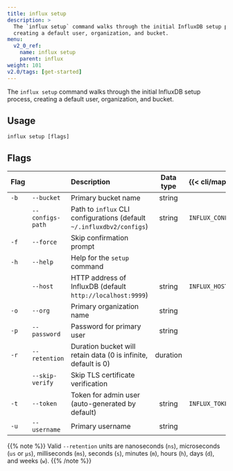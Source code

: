 ```yaml
---
title: influx setup
description: >
  The `influx setup` command walks through the initial InfluxDB setup process,
  creating a default user, organization, and bucket.
menu:
  v2_0_ref:
    name: influx setup
    parent: influx
weight: 101
v2.0/tags: [get-started]
---
```


The `influx setup` command walks through the initial InfluxDB setup process,
creating a default user, organization, and bucket.

## Usage
```
influx setup [flags]
```

## Flags
| Flag |                  | Description                                                           | Data type | {{< cli/mapped >}}   |
|:---- |:---              |:-----------                                                           |:---------:|:------------------   |
| `-b` | `--bucket`       | Primary bucket name                                                   | string    |                      |
|      | `--configs-path` | Path to `influx` CLI configurations (default `~/.influxdbv2/configs`) | string    |`INFLUX_CONFIGS_PATH` |
| `-f` | `--force`        | Skip confirmation prompt                                              |           |                      |
| `-h` | `--help`         | Help for the `setup` command                                          |           |                      |
|      | `--host`         | HTTP address of InfluxDB (default `http://localhost:9999`)            | string    | `INFLUX_HOST`        |
| `-o` | `--org`          | Primary organization name                                             | string    |                      |
| `-p` | `--password`     | Password for primary user                                             | string    |                      |
| `-r` | `--retention`    | Duration bucket will retain data (0 is infinite, default is 0)        | duration  |                      |
|      | `--skip-verify`  | Skip TLS certificate verification                                     |           |                      |
| `-t` | `--token`        | Token for admin user (auto-generated by default)                      | string    | `INFLUX_TOKEN`       |
| `-u` | `--username`     | Primary username                                                      | string    |                      |

{{% note %}}
Valid `--retention` units are nanoseconds (`ns`), microseconds (`us` or `µs`),
milliseconds (`ms`), seconds (`s`), minutes (`m`), hours (`h`), days (`d`), and weeks (`w`).
{{% /note %}}
